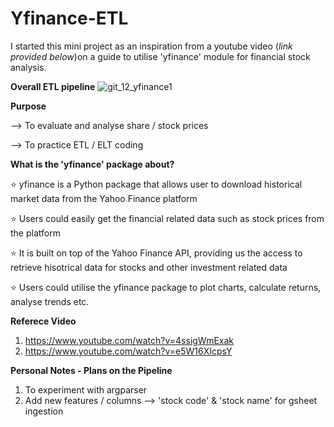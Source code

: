 # Yfinance-ETL

I started this mini project as an inspiration from a youtube video (*link provided below*)on a guide to utilise 'yfinance' module for financial stock analysis. 

**Overall ETL pipeline**
![git_12_yfinance1](https://user-images.githubusercontent.com/116934441/224526236-b9228ddb-8cb7-4b47-bdd8-eec901a8dd65.png)




**Purpose**

--> To evaluate and analyse share / stock prices

--> To practice ETL / ELT coding

**What is the 'yfinance' package about?**

⭐ yfinance is a Python package that allows user to download historical market data from the Yahoo Finance platform

⭐ Users could easily get the financial related data such as stock prices from the platform 

⭐ It is built on top of the Yahoo Finance API, providing us the access to retrieve hisotrical data for stocks and other investment related data

⭐ Users could utilise the yfinance package to plot charts, calculate returns, analyse trends etc.

**Referece Video**
1. https://www.youtube.com/watch?v=4ssigWmExak 
2. https://www.youtube.com/watch?v=e5W16XIcpsY 


**Personal Notes - Plans on the Pipeline**
1. To experiment with argparser
2. Add new features / columns --> 'stock code' & 'stock name' for gsheet ingestion

